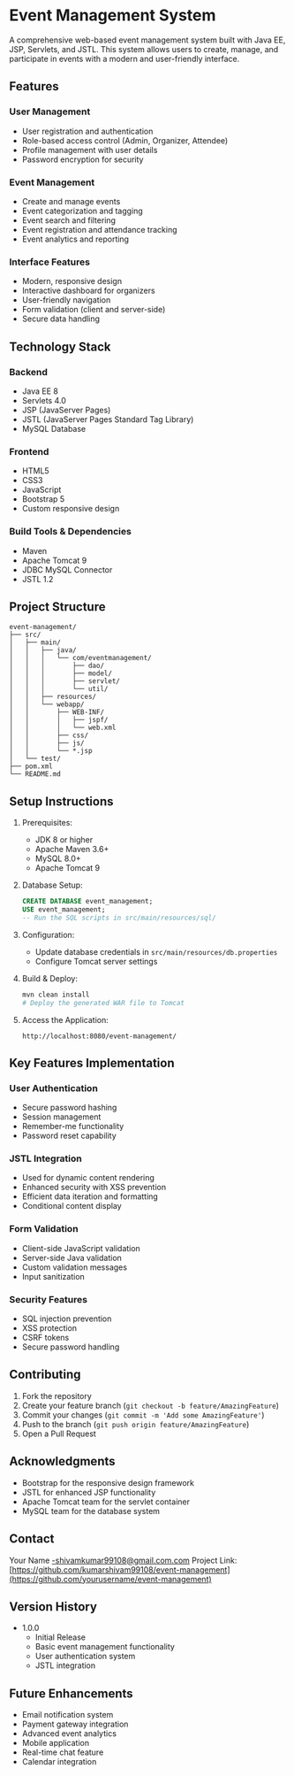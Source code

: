 # Event Management System

A comprehensive web-based event management system built with Java EE, JSP, Servlets, and JSTL. This system allows users to create, manage, and participate in events with a modern and user-friendly interface.

## Features

### User Management
- User registration and authentication
- Role-based access control (Admin, Organizer, Attendee)
- Profile management with user details
- Password encryption for security

### Event Management
- Create and manage events
- Event categorization and tagging
- Event search and filtering
- Event registration and attendance tracking
- Event analytics and reporting

### Interface Features
- Modern, responsive design
- Interactive dashboard for organizers
- User-friendly navigation
- Form validation (client and server-side)
- Secure data handling

## Technology Stack

### Backend
- Java EE 8
- Servlets 4.0
- JSP (JavaServer Pages)
- JSTL (JavaServer Pages Standard Tag Library)
- MySQL Database

### Frontend
- HTML5
- CSS3
- JavaScript
- Bootstrap 5
- Custom responsive design

### Build Tools & Dependencies
- Maven
- Apache Tomcat 9
- JDBC MySQL Connector
- JSTL 1.2

## Project Structure

```
event-management/
├── src/
│   ├── main/
│   │   ├── java/
│   │   │   └── com/eventmanagement/
│   │   │       ├── dao/
│   │   │       ├── model/
│   │   │       ├── servlet/
│   │   │       └── util/
│   │   ├── resources/
│   │   └── webapp/
│   │       ├── WEB-INF/
│   │       │   ├── jspf/
│   │       │   └── web.xml
│   │       ├── css/
│   │       ├── js/
│   │       └── *.jsp
│   └── test/
├── pom.xml
└── README.md
```

## Setup Instructions

1. Prerequisites:
   - JDK 8 or higher
   - Apache Maven 3.6+
   - MySQL 8.0+
   - Apache Tomcat 9

2. Database Setup:
   ```sql
   CREATE DATABASE event_management;
   USE event_management;
   -- Run the SQL scripts in src/main/resources/sql/
   ```

3. Configuration:
   - Update database credentials in `src/main/resources/db.properties`
   - Configure Tomcat server settings

4. Build & Deploy:
   ```bash
   mvn clean install
   # Deploy the generated WAR file to Tomcat
   ```

5. Access the Application:
   ```
   http://localhost:8080/event-management/
   ```

## Key Features Implementation

### User Authentication
- Secure password hashing
- Session management
- Remember-me functionality
- Password reset capability

### JSTL Integration
- Used for dynamic content rendering
- Enhanced security with XSS prevention
- Efficient data iteration and formatting
- Conditional content display

### Form Validation
- Client-side JavaScript validation
- Server-side Java validation
- Custom validation messages
- Input sanitization

### Security Features
- SQL injection prevention
- XSS protection
- CSRF tokens
- Secure password handling

## Contributing

1. Fork the repository
2. Create your feature branch (`git checkout -b feature/AmazingFeature`)
3. Commit your changes (`git commit -m 'Add some AmazingFeature'`)
4. Push to the branch (`git push origin feature/AmazingFeature`)
5. Open a Pull Request


## Acknowledgments

- Bootstrap for the responsive design framework
- JSTL for enhanced JSP functionality
- Apache Tomcat team for the servlet container
- MySQL team for the database system

## Contact

Your Name -shivamkumar99108@gmail.com.com
Project Link: [https://github.com/kumarshivam99108/event-management](https://github.com/yourusername/event-management)

## Version History

- 1.0.0
  - Initial Release
  - Basic event management functionality
  - User authentication system
  - JSTL integration

## Future Enhancements

- Email notification system
- Payment gateway integration
- Advanced event analytics
- Mobile application
- Real-time chat feature
- Calendar integration
